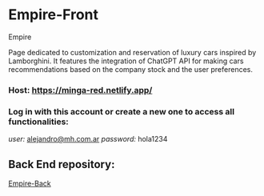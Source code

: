 # Empire-Front
Empire

Page dedicated to customization and reservation of luxury cars inspired by Lamborghini.
It features the integration of ChatGPT API for making cars recommendations based on the company stock and the user preferences.

### Host: https://minga-red.netlify.app/

### Log in with this account or create a new one to access all functionalities:
*user:* alejandro@mh.com.ar
*password:* hola1234

## Back End repository:
[Empire-Back](https://github.com/JuanmaBigo/Empire-Back)
